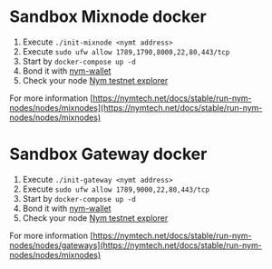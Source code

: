 # Sandbox Mixnode docker

1. Execute `./init-mixnode <nymt address>`
2. Execute `sudo ufw allow 1789,1790,8000,22,80,443/tcp`
2. Start by `docker-compose up -d`
3. Bond it with [nym-wallet](https://github.com/nymtech/nym/releases/tag/nym-wallet-v1.0.0)
4. Check your node [Nym testnet explorer](https://sandbox-explorer.nymtech.net/)

For more information [https://nymtech.net/docs/stable/run-nym-nodes/nodes/mixnodes](https://nymtech.net/docs/stable/run-nym-nodes/nodes/mixnodes)

# Sandbox Gateway docker

1. Execute `./init-gateway <nymt address>`
2. Execute `sudo ufw allow 1789,9000,22,80,443/tcp`
2. Start by `docker-compose up -d`
3. Bond it with [nym-wallet](https://github.com/nymtech/nym/releases/tag/nym-wallet-v1.0.0)
4. Check your node [Nym testnet explorer](https://sandbox-explorer.nymtech.net/)

For more information [https://nymtech.net/docs/stable/run-nym-nodes/nodes/gateways](https://nymtech.net/docs/stable/run-nym-nodes/nodes/mixnodes)
